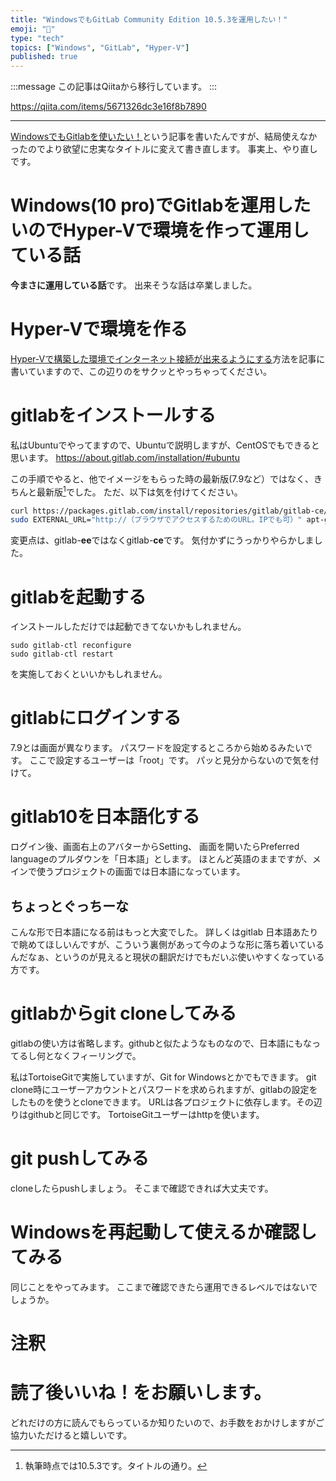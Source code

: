```yaml
---
title: "WindowsでもGitLab Community Edition 10.5.3を運用したい！"
emoji: "📝"
type: "tech"
topics: ["Windows", "GitLab", "Hyper-V"]
published: true
---
```


:::message
この記事はQiitaから移行しています。
:::

https://qiita.com/items/5671326dc3e16f8b7890

---

<a href="https://qiita.com/nomurasan/items/a4291f5a18f3b6cc1525">WindowsでもGitlabを使いたい！</a>という記事を書いたんですが、結局使えなかったのでより欲望に忠実なタイトルに変えて書き直します。
事実上、やり直しです。

# Windows(10 pro)でGitlabを運用したいのでHyper-Vで環境を作って運用している話
**今まさに運用している話**です。
出来そうな話は卒業しました。

# Hyper-Vで環境を作る
<a href="https://qiita.com/nomurasan/items/3c58b964943a24751802">Hyper-Vで構築した環境でインターネット接続が出来るようにする</a>方法を記事に書いていますので、この辺りのをサクッとやっちゃってください。

# gitlabをインストールする
私はUbuntuでやってますので、Ubuntuで説明しますが、CentOSでもできると思います。
https://about.gitlab.com/installation/#ubuntu

この手順でやると、他でイメージをもらった時の最新版(7.9など）ではなく、きちんと最新版[^1]でした。
ただ、以下は気を付けてください。

``` Install.sh
curl https://packages.gitlab.com/install/repositories/gitlab/gitlab-ce/script.deb.sh | sudo bash
sudo EXTERNAL_URL="http://（ブラウザでアクセスするためのURL。IPでも可）" apt-get install gitlab-ce
```
変更点は、gitlab-**ee**ではなくgitlab-**ce**です。
気付かずにうっかりやらかしました。

# gitlabを起動する
インストールしただけでは起動できてないかもしれません。

```
sudo gitlab-ctl reconfigure
sudo gitlab-ctl restart
```

を実施しておくといいかもしれません。

# gitlabにログインする
7.9とは画面が異なります。
パスワードを設定するところから始めるみたいです。
ここで設定するユーザーは「root」です。
パッと見分からないので気を付けて。

# gitlab10を日本語化する
ログイン後、画面右上のアバターからSetting、
画面を開いたらPreferred languageのプルダウンを「日本語」とします。
ほとんど英語のままですが、メインで使うプロジェクトの画面では日本語になっています。

## ちょっとぐっちーな
こんな形で日本語になる前はもっと大変でした。
詳しくはgitlab 日本語あたりで眺めてほしいんですが、こういう裏側があって今のような形に落ち着いているんだなぁ、というのが見えると現状の翻訳だけでもだいぶ使いやすくなっている方です。

# gitlabからgit cloneしてみる
gitlabの使い方は省略します。githubと似たようなものなので、日本語にもなってるし何となくフィーリングで。

私はTortoiseGitで実施していますが、Git for Windowsとかでもできます。
git clone時にユーザーアカウントとパスワードを求められますが、gitlabの設定をしたものを使うとcloneできます。
URLは各プロジェクトに依存します。その辺りはgithubと同じです。
TortoiseGitユーザーはhttpを使います。

# git pushしてみる
cloneしたらpushしましょう。
そこまで確認できれば大丈夫です。

# Windowsを再起動して使えるか確認してみる
同じことをやってみます。
ここまで確認できたら運用できるレベルではないでしょうか。

# 注釈
[^1]: 執筆時点では10.5.3です。タイトルの通り。

# 読了後いいね！をお願いします。
どれだけの方に読んでもらっているか知りたいので、お手数をおかけしますがご協力いただけると嬉しいです。

